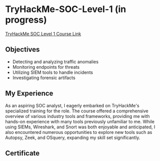 # TryHackMe-SOC-Level-1 (in progress)

[TryHackMe SOC Level 1 Course Link](https://tryhackme.com/path/outline/soclevel1)

<h2>Objectives</h2>

- Detecting and analyzing traffic anomalies
- Monitoring endpoints for threats
- Utilizing SIEM tools to handle incidents
- Investigating forensic artifacts

<h2>My Experience</h2>
As an aspiring SOC analyst, I eagerly embarked on TryHackMe's specialized training for the role. The course offered a comprehensive overview of various industry tools and frameworks, providing me with hands-on experience with many tools previously unfamiliar to me. While using SIEMs, Wireshark, and Snort was both enjoyable and anticipated, I also encountered numerous opportunities to explore new tools such as Autopsy, Zeek, and OSquery, expanding my skill set significantly.

<h2>Certificate</h2>
